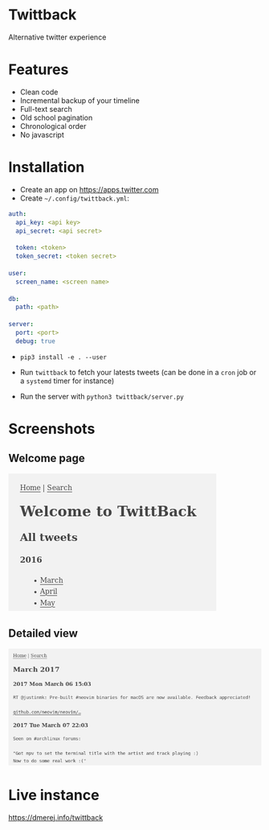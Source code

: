 Twittback
=========

Alternative twitter experience


# Features

* Clean code
* Incremental backup of your timeline
* Full-text search
* Old school pagination
* Chronological order
* No javascript

# Installation

* Create an app on https://apps.twitter.com
* Create `~/.config/twittback.yml`:

```yaml
auth:
  api_key: <api key>
  api_secret: <api secret>

  token: <token>
  token_secret: <token secret>

user:
  screen_name: <screen name>

db:
  path: <path>

server:
  port: <port>
  debug: true
```

* `pip3 install -e . --user`

*  Run `twittback` to fetch your latests tweets (can be done
   in a `cron` job or a `systemd` timer for instance)

* Run the server with `python3 twittback/server.py`


# Screenshots

## Welcome page

![index screenshot](scrot/index.png?raw=true)

## Detailed view

![by month screenshot](scrot/by_month.png?raw=true)

# Live instance

https://dmerej.info/twittback
